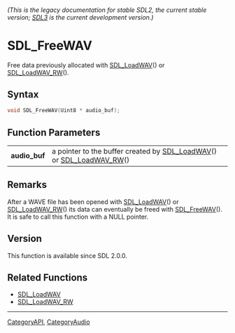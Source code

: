 ###### (This is the legacy documentation for stable SDL2, the current stable version; [SDL3](https://wiki.libsdl.org/SDL3/) is the current development version.)
# SDL_FreeWAV

Free data previously allocated with [SDL_LoadWAV](SDL_LoadWAV)() or [SDL_LoadWAV_RW](SDL_LoadWAV_RW)().

## Syntax

```c
void SDL_FreeWAV(Uint8 * audio_buf);

```

## Function Parameters

|                   |                                                                                                       |
| ----------------- | ----------------------------------------------------------------------------------------------------- |
| **audio_buf**     | a pointer to the buffer created by [SDL_LoadWAV](SDL_LoadWAV)() or [SDL_LoadWAV_RW](SDL_LoadWAV_RW)() |

## Remarks

After a WAVE file has been opened with [SDL_LoadWAV](SDL_LoadWAV)() or
[SDL_LoadWAV_RW](SDL_LoadWAV_RW)() its data can eventually be freed with
[SDL_FreeWAV](SDL_FreeWAV)(). It is safe to call this function with a NULL
pointer.

## Version

This function is available since SDL 2.0.0.

## Related Functions

* [SDL_LoadWAV](SDL_LoadWAV)
* [SDL_LoadWAV_RW](SDL_LoadWAV_RW)

----
[CategoryAPI](CategoryAPI), [CategoryAudio](CategoryAudio)

